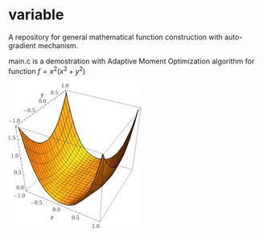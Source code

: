 # variable
A repository for general mathematical function construction with auto-gradient mechanism.

main.c is a demostration with Adaptive Moment Optimization algorithm for function $f = x^2(x^2 + y^2)$

![$f = x^2(x^2 + y^2)$](https://github.com/jcheng2020-github/variable/blob/main/f_img.gif)
